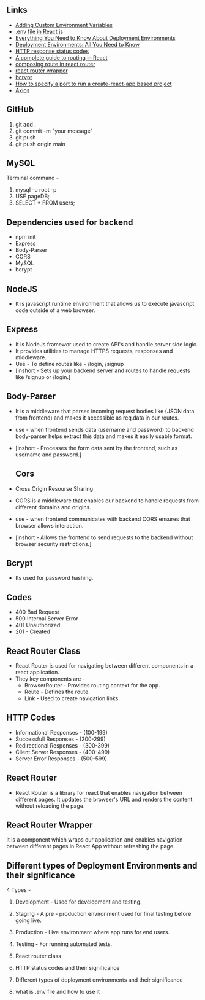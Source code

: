 ## Links
- [Adding Custom Environment Variables](https://create-react-app.dev/docs/adding-custom-environment-variables/)
- [.env file in React js](https://medium.com/@bhairabpatra.iitd/env-file-in-react-js-09d11dc77924)
- [Everything You Need to Know About Deployment Environments](https://www.qovery.com/blog/everything-you-need-to-know-about-deployment-environments/)
- [Deployment Environments: All You Need to Know](https://www.apwide.com/deployment-environments/)
- [HTTP response status codes
](https://developer.mozilla.org/en-US/docs/Web/HTTP/Status#server_error_responses)
- [A complete guide to routing in React](https://hygraph.com/blog/routing-in-react)
- [composing route in react router](https://gist.github.com/mjackson/d54b40a094277b7afdd6b81f51a0393f)
- [react router wrapper](https://github.com/Ephem/react-router-wrapper)
- [bcrypt](https://www.freecodecamp.org/news/how-to-hash-passwords-with-bcrypt-in-nodejs/)
- [How to specify a port to run a create-react-app based project](https://www.geeksforgeeks.org/how-to-specify-a-port-to-run-a-create-react-app-based-project/)
- [Axios](https://axios-http.com/docs/example)



## GitHub
1. git add .
2. git commit -m "your message"
3. git push
4. git push origin main

## MySQL
Terminal command - 
1. mysql -u root -p
2. USE pageDB;
3. SELECT * FROM users;

## Dependencies used for backend
- npm init
- Express
- Body-Parser
- CORS
- MySQL
- bcrypt

## NodeJS
- It is javascript runtime environment that allows us to execute javascript code outside of a web browser.

## Express
- It is NodeJs framewor used to create API's  and handle server side logic.
- It provides utilities to manage HTTPS requests, responses and middleware.
- Use - To define routes like - /login, /signup
- [inshort - Sets up your backend server and routes to handle requests like /signup or /login.]


## Body-Parser
- It is a middleware that parses incoming request bodies like (JSON data from frontend) and makes it accessible as req.data in our routes.
- use - when frontend sends data (username and password) to backend body-parser helps extract this data and makes it easily usable format.
- [inshort - Processes the form data sent by the frontend, such as username and password.]
  
  ## Cors
- Cross Origin Resourse Sharing
- CORS is a middleware that enables our backend to handle requests from different domains and origins.
- use - when frontend communicates with backend CORS ensures that browser allows interaction. 
- [inshort - Allows the frontend to send requests to the backend without browser security restrictions.]
  
## Bcrypt
- Its used for password hashing.

## Codes
- 400 Bad Request
- 500 Internal Server Error
- 401 Unauthorized
- 201 - Created


## React Router Class
- React Router is used for navigating between different components in a react application.
- They key components are -
  - BrowserRouter - Provides routing context for the app.
  - Route - Defines the route.
  - Link - Used to create navigation links.

## HTTP Codes
- Informational Responses - (100-199)
- Successfull Responses - (200-299)
- Redirectional Responses - (300-399)
- Client Server Responses - (400-499)
- Server Error Responses - (500-599)

## React Router
- React Router is a library for react that enables navigation between different pages. It updates the browser's URL and renders the content without reloading the page.

## React Router Wrapper

It is a component which wraps our application and enables navigation between different pages in React App without refreshing the page.


## Different types of Deployment Environments and their significance
4 Types - 

1. Development - Used for development and testing.
2. Staging - A pre - production environment used for final testing before going live.
3. Production - Live environment where app runs for end users.
4. Testing - For running automated tests.






5. React router class
6. HTTP status codes and their significance
7. Different types of deployment environments and their significance
8. what is .env file and how to use it